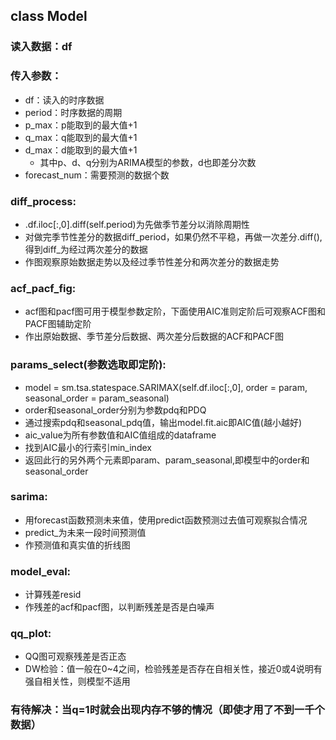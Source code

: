 ## class Model
### 读入数据：df
### 传入参数：
- df：读入的时序数据
- period：时序数据的周期
- p_max：p能取到的最大值+1
- q_max：q能取到的最大值+1
- d_max：d能取到的最大值+1
  + 其中p、d、q分别为ARIMA模型的参数，d也即差分次数
- forecast_num：需要预测的数据个数
### diff_process:
- .df.iloc[:,0].diff(self.period)为先做季节差分以消除周期性
- 对做完季节性差分的数据diff_period，如果仍然不平稳，再做一次差分.diff(),得到diff_为经过两次差分的数据
- 作图观察原始数据走势以及经过季节性差分和两次差分的数据走势
### acf_pacf_fig:
- acf图和pacf图可用于模型参数定阶，下面使用AIC准则定阶后可观察ACF图和PACF图辅助定阶
- 作出原始数据、季节差分后数据、两次差分后数据的ACF和PACF图
### params_select(参数选取即定阶):
- model = sm.tsa.statespace.SARIMAX(self.df.iloc[:,0],
                                    order = param,
                                    seasonal_order = param_seasonal)
- order和seasonal_order分别为参数pdq和PDQ
- 通过搜索pdq和seasonal_pdq值，输出model.fit.aic即AIC值(越小越好)
- aic_value为所有参数值和AIC值组成的dataframe
- 找到AIC最小的行索引min_index
- 返回此行的另外两个元素即param、param_seasonal,即模型中的order和seasonal_order
### sarima:
- 用forecast函数预测未来值，使用predict函数预测过去值可观察拟合情况
- predict_为未来一段时间预测值
- 作预测值和真实值的折线图
### model_eval:
- 计算残差resid
- 作残差的acf和pacf图，以判断残差是否是白噪声
### qq_plot:
- QQ图可观察残差是否正态
- DW检验：值一般在0~4之间，检验残差是否存在自相关性，接近0或4说明有强自相关性，则模型不适用
### 有待解决：当q=1时就会出现内存不够的情况（即使才用了不到一千个数据）


